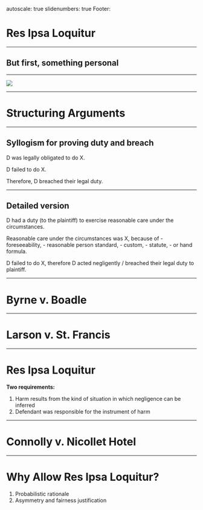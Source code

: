 autoscale: true
slidenumbers: true
Footer: 

# Res Ipsa Loquitur


---

## But first, something personal

---

![](images/IMG_7771.jpeg)

---

# Structuring Arguments

---

## Syllogism for proving duty and breach

D was legally obligated to do X.

D failed to do X.

Therefore, D breached their legal duty.

---

## Detailed version

D had a duty (to the plaintiff) to exercise reasonable care under the circumstances.

Reasonable care under the circumstances was X, because of
\- foreseeability,
\- reasonable person standard,
\- custom,
\- statute,
\- or hand formula.

D failed to do X, therefore D acted negligently / breached their legal duty to plaintiff.

---

# Byrne v. Boadle

---

# Larson v. St. Francis

---

# Res Ipsa Loquitur

**Two requirements:**

1. Harm results from the kind of situation in which negligence can be inferred
2. Defendant was responsible for the instrument of harm

---

# Connolly v. Nicollet Hotel

---

# Why Allow Res Ipsa Loquitur?

1. Probabilistic rationale
2. Asymmetry and fairness justification
